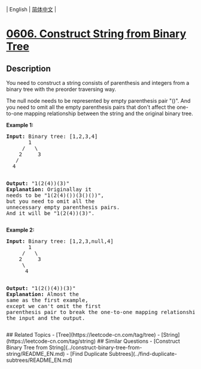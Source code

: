 
| English | [简体中文](README.md) |
# [0606. Construct String from Binary Tree](https://leetcode-cn.com/problems/construct-string-from-binary-tree/)
## Description
<p>You need to construct a string consists of parenthesis and integers from a binary tree with the preorder traversing way.</p>

<p>The null node needs to be represented by empty parenthesis pair "()". And you need to omit all the empty parenthesis pairs that don't affect the one-to-one mapping relationship between the string and the original binary tree.</p>

<p><b>Example 1:</b><br />
<pre>
<b>Input:</b> Binary tree: [1,2,3,4]
       1
     /   \
    2     3
   /    
  4     

<b>Output:</b> "1(2(4))(3)"
<br/><b>Explanation:</b> Originallay it needs to be "1(2(4)())(3()())", <br/>but you need to omit all the unnecessary empty parenthesis pairs. <br/>And it will be "1(2(4))(3)".
</pre>
</p>

<p><b>Example 2:</b><br />
<pre>
<b>Input:</b> Binary tree: [1,2,3,null,4]
       1
     /   \
    2     3
     \  
      4 

<b>Output:</b> "1(2()(4))(3)"
<br/><b>Explanation:</b> Almost the same as the first example, <br/>except we can't omit the first parenthesis pair to break the one-to-one mapping relationship between the input and the output.
</pre>
</p>
## Related Topics
- [Tree](https://leetcode-cn.com/tag/tree)
- [String](https://leetcode-cn.com/tag/string)
## Similar Questions
- [Construct Binary Tree from String](../construct-binary-tree-from-string/README_EN.md)
- [Find Duplicate Subtrees](../find-duplicate-subtrees/README_EN.md)
